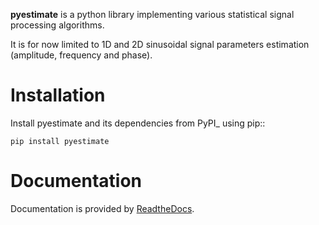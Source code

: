 <b>pyestimate</b> is a python library implementing various statistical signal processing algorithms.

It is for now limited to 1D and 2D sinusoidal signal parameters estimation (amplitude, frequency and phase).

Installation
============

Install pyestimate and its dependencies from PyPI_ using pip::

    pip install pyestimate

Documentation
=============

Documentation is provided by [ReadtheDocs](http://pyestimate.readthedocs.org/).
